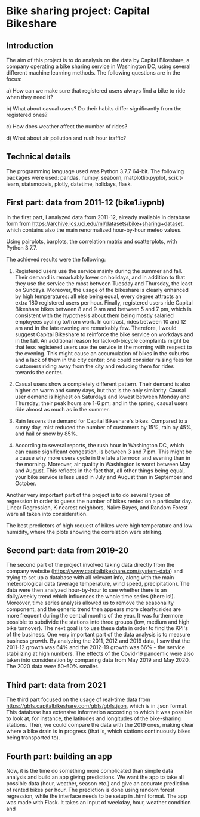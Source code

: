 # Bike sharing project: Capital Bikeshare
## Introduction
The aim of this project is to do analysis on the data by Capital Bikeshare, a company operating a bike sharing service in Washington DC, using several different machine learning methods.
The following questions are in the focus:

a) How can we make sure that registered users always find a bike to ride when they need it?

b) What about casual users? Do their habits differ significantly from the registered ones?

c) How does weather affect the number of rides?

d) What about air pollution and rush hour traffic?

## Technical details

The programming language used was Python 3.7.7 64-bit. The following packages were used: pandas, numpy, seaborn, matplotlib.pyplot, scikit-learn, statsmodels, plotly, datetime, holidays, flask.

## First part: data from 2011-12 (bike1.iypnb)

In the first part, I analyzed data from 2011-12, already available in database form from https://archive.ics.uci.edu/ml/datasets/bike+sharing+dataset, which contains also the main renormalized hour-by-hour meteo values.

Using pairplots, barplots, the correlation matrix and scatterplots, with Python 3.7.7.

The achieved results were the following:
1) Registered users use the service mainly during the summer and fall. 
Their demand is remarkably lower on holidays, and in addition to that they use the service the most between Tuesday and Thursday, the least on Sundays. Moreover, the usage of the bikeshare is clearly enhanced by high temperatures: all else being equal, every degree attracts an extra 180 registered users per hour. 
Finally, registered users ride Capital Bikeshare bikes between 8 and 9 am and between 5 and 7 pm, which is consistent with the hypothesis about them being mostly salaried employees cycling to/from work. In contrast, rides between 10 and 12 am and in the late evening are remarkably few. 
Therefore, I would suggest Capital Bikeshare to reinforce the bike service on workdays and in the fall. An additional reason for lack-of-bicycle complaints might be that less registered users use the service in the morning with respect to the evening. This might cause an accumulation of bikes in the suburbs and a lack of them in the city center; one could consider raising fees for customers riding away from the city and reducing them for rides towards the center.

2) Casual users show a completely different pattern. Their demand is also higher on warm and sunny days, but that is the only similarity. Causal user demand is highest on Saturdays and lowest between Monday and Thursday; their peak hours are 1-6 pm; and in the spring, casual users ride almost as much as in the summer.

3) Rain lessens the demand for Capital Bikeshare's bikes. Compared to a sunny day, mist reduced the number of customers by 15%, rain by 45%, and hail or snow by 85%. 

4) According to several reports, the rush hour in Washington DC, which can cause significant congestion, is between 3 and 7 pm. This might be a cause why more users cycle in the late afternoon and evening than in the morning. Moreover, air quality in Washington is worst between May and August. This reflects in the fact that, all other things being equal, your bike service is less used in July and August than in September and October.

Another very important part of the project is to do several types of regression in order to guess the number of bikes rented on a particular day. Linear Regression, K-nearest neighbors, Naive Bayes, and Random Forest were all taken into consideration.

The best predictors of high request of bikes were high temperature and low humidity, where the plots showing the correlation were striking.

## Second part: data from 2019-20

The second part of the project involved taking data directly from the company website (https://www.capitalbikeshare.com/system-data) and trying to set up a database with all relevant info, along with the main meteorological data (average temperature, wind speed, precipitation). The data were then analyzed hour-by-hour to see whether there is an daily/weekly trend which influences the whole time series (there is!). Moreover, time series analysis allowed us to remove the seasonality component, and the generic trend then appears more clearly: rides are more frequent during the central months of the year. It was furthermore possible to subdivide the stations into three groups (low, medium and high bike turnover).
The next goal is to use these data in order to find the KPI's of the business.
One very important part of the data analysis is to measure business growth. By analyzing the 2011, 2012 and 2019 data, I saw that the 2011-12 growth was 64% and the 2012-19 growth was 66% - the service stabilizing at high numbers. The effects of the Covid-19 pandemic were also taken into consideration by comparing data from May 2019 and May 2020. The 2020 data were 50-60% smaller.

## Third part: data from 2021

The third part focused on the usage of real-time data from https://gbfs.capitalbikeshare.com/gbfs/gbfs.json, which is in .json format.
This database has extensive information according to which it was possible to look at, for instance, the latitudes and longitudes of the bike-sharing stations. Then, we could compare the data with the 2019 ones, making clear where a bike drain is in progress (that is, which stations continuously bikes being transported to). 

## Fourth part: building an app

Now, it is the time do something more complicated than simple data analysis and build an app giving predictions. We want the app to take all possible data (hour, weather, season etc.) and give an accurate prediction of rented bikes per hour. The prediction is done using random forest regression, while the interface needs to be setup in .html format. 
The app was made with Flask. It takes an input of weekday, hour, weather condition and
